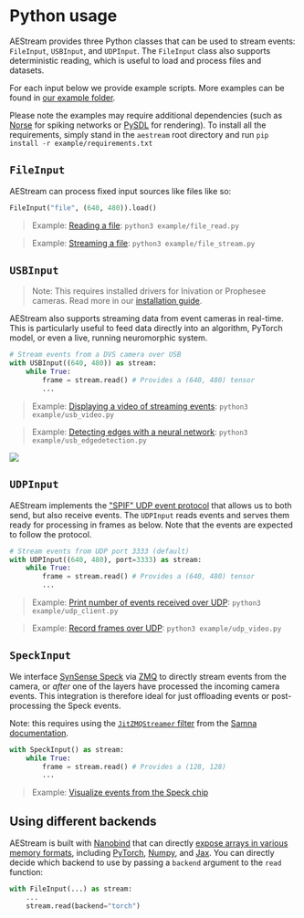 # Python usage

AEStream provides three Python classes that can be used to stream events: `FileInput`, `USBInput`, and `UDPInput`. The `FileInput` class also supports deterministic reading, which is useful to load and process files and datasets.

For each input below we provide example scripts. 
More examples can be found in [our example folder](https://github.com/aestream/aestream/tree/master/example).

Please note the examples may require additional dependencies (such as [Norse](https://github.com/norse/norse) for spiking networks or [PySDL](https://github.com/py-sdl/py-sdl2) for rendering). To install all the requirements, simply stand in the `aestream` root directory and run `pip install -r example/requirements.txt`

## `FileInput`

AEStream can process fixed input sources like files like so:

```python
FileInput("file", (640, 480)).load()
```

> Example: [Reading a file](https://github.com/aestream/aestream/blob/main/example/file_read.py): `python3 example/file_read.py`

> Example: [Streaming a file](https://github.com/aestream/aestream/blob/main/example/file_stream.py): `python3 example/file_stream.py`

## `USBInput`

> Note: This requires installed drivers for Inivation or Prophesee cameras. Read more in our [installation guide](install).

AEStream also supports streaming data from event cameras in real-time. This is particularly useful to feed data directly into an algorithm, PyTorch model, or even a live, running neuromorphic system. 

```python
# Stream events from a DVS camera over USB
with USBInput((640, 480)) as stream:
    while True:
        frame = stream.read() # Provides a (640, 480) tensor
        ...
```

> Example: [Displaying a video of streaming events](https://github.com/aestream/aestream/blob/main/example/usb_video.py): `python3 example/usb_video.py`

> Example: [Detecting edges with a neural network](https://github.com/aestream/aestream/blob/main/example/usb_edgedetection.py): `python3 example/usb_edgedetection.py`

![](../example/usb_edgedetection.gif)

## `UDPInput`

AEStream implements the ["SPIF" UDP event protocol](https://github.com/SpiNNakerManchester/spif/tree/master/spiffer) that allows us to both send, but also receive events. The `UDPInput` reads events and serves them ready for processing in frames as below. Note that the events are expected to follow the protocol.

```python
# Stream events from UDP port 3333 (default)
with UDPInput((640, 480), port=3333) as stream:
    while True:
        frame = stream.read() # Provides a (640, 480) tensor
        ...
```

> Example: [Print number of events received over UDP](https://github.com/aestream/aestream/blob/main/example/udp_client.py): `python3 example/udp_client.py`

> Example: [Record frames over UDP](https://github.com/aestream/aestream/blob/main/example/udp_video.py): `python3 example/udp_video.py`

## `SpeckInput`

We interface [SynSense Speck](https://www.synsense.ai/products/speck-2/) via [ZMQ](https://zeromq.org/) to directly stream events from the camera, or *after* one of the layers have processed the incoming camera events.
This integration is therefore ideal for just offloading events or post-processing the Speck events.

Note: this requires using the [`JitZMQStreamer` filter](https://synsense-sys-int.gitlab.io/samna/jitFilters.html#built-in-filters) from the [Samna documentation](https://synsense-sys-int.gitlab.io/samna/).

```python
with SpeckInput() as stream:
    while True:
        frame = stream.read() # Provides a (128, 128)
        ...
```

> Example: [Visualize events from the Speck chip](https://github.com/aestream/blob/main/example/speck_video.py)

## Using different backends

AEStream is built with [Nanobind](https://nanobind.readthedocs.io/) that can directly [expose arrays in various memory formats](https://nanobind.readthedocs.io/), including [PyTorch](https://pytorch.org), [Numpy](https://numpy.org), and [Jax](https:/jax.readthedocs.io).
You can directly decide which backend to use by passing a `backend` argument to the `read` function:

```python
with FileInput(...) as stream:
    ...
    stream.read(backend="torch")
```